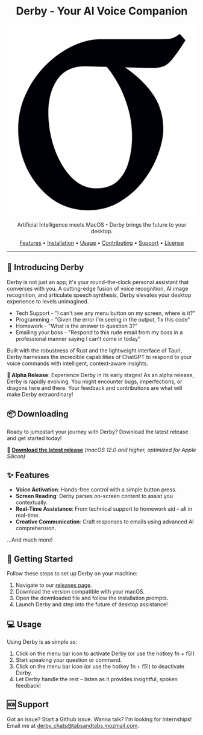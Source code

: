 <h1 align="center">Derby - Your AI Voice Companion</h1>

<p align="center">
  <img src="https://github.com/Prosammer/derby/blob/master/src-tauri/icons/icon.png" alt="Derby Logo" />
</p>

<p align="center">
  Artificial Intelligence meets MacOS - Derby brings the future to your desktop.
</p>

<p align="center">
  <a href="#features">Features</a> •
  <a href="#installation">Installation</a> •
  <a href="#usage">Usage</a> •
  <a href="#contributing">Contributing</a> •
  <a href="#support">Support</a> •
  <a href="#license">License</a>
</p>

---

## 🌟 Introducing Derby

Derby is not just an app; it's your round-the-clock personal assistant that converses with you. A cutting-edge fusion of voice recognition, AI image recognition, and articulate speech synthesis, Derby elevates your desktop experience to levels unimagined.

- Tech Support - "I can't see any menu button on my screen, where is it?"
- Programming - "Given the error i'm seeing in the output, fix this code"
- Homework - "What is the answer to question 3?"
- Emailing your boss - "Respond to this rude email from my boss in a professional manner saying I can't come in today"

Built with the robustness of Rust and the lightweight interface of Tauri, Derby harnesses the incredible capabilities of ChatGPT to respond to your voice commands with intelligent, context-aware insights.

**🚀 Alpha Release**: Experience Derby in its early stages! As an alpha release, Derby is rapidly evolving. You might encounter bugs, imperfections, or dragons here and there. Your feedback and contributions are what will make Derby extraordinary!

## 📦 Downloading

Ready to jumpstart your journey with Derby? Download the latest release and get started today!

🔗 **[Download the latest release](https://github.com/Prosammer/derby/releases/latest)** _(macOS 12.0 and higher, optimized for Apple Silicon)_

## ✨ Features

- **Voice Activation**: Hands-free control with a simple button press.
- **Screen Reading**: Derby parses on-screen content to assist you contextually.
- **Real-Time Assistance**: From technical support to homework aid – all in real-time.
- **Creative Communication**: Craft responses to emails using advanced AI comprehension.

...And much more!

## 🏁 Getting Started

Follow these steps to set up Derby on your machine:

1. Navigate to our [releases page](https://github.com/Prosammer/derby/releases/latest).
2. Download the version compatible with your macOS.
3. Open the downloaded file and follow the installation prompts.
4. Launch Derby and step into the future of desktop assistance!

## 💻 Usage

Using Derby is as simple as:

1. Click on the menu bar icon to activate Derby (or use the hotkey fn + f5!)
2. Start speaking your question or command.
3. Click on the menu bar icon (or use the hotkey fn + f5!) to deactivate Derby.
3. Let Derby handle the rest – listen as it provides insightful, spoken feedback!


## 🆘 Support

Got an issue? Start a Github issue.
Wanna talk? I'm looking for Internships! Email me at [derby_chats@tabsandtabs.mozmail.com](mailto:derby_chats@tabsandtabs.mozmail.com).